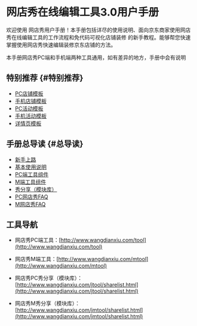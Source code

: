 # 网店秀在线编辑工具3.0用户手册

欢迎使用 网店秀用户手册！本手册包括详尽的使用说明、面向京东商家使用网店秀在线编辑工具的工作流程和免代码可视化店铺装修 的新手教程。能够帮您快速掌握使用网店秀快速编辑装修京东店铺的方法。

本手册网店秀PC端和手机端两种工具通用，如有差异的地方，手册中会有说明

## 特别推荐 {#特别推荐}

* [PC店铺模板](https://zx.jd.com/designerDetail.html?id=70&params.category=&params.color=&params.style=&params.tpType=1#J_SelectionWrap)
* [手机店铺模板](http://zx.jd.com/mdIndex.html?query=設計)
* [PC活动模板](https://zx.jd.com/designerDetail.html?id=70&params.category=&params.color=&params.style=&params.tpType=2#J_SelectionWrap)
* [手机活动模板](https://zx.jd.com/designerDetail.html?id=70&params.category=&params.color=&params.style=&params.tpType=5#J_SelectionWrap)
* [详情页模板](http://xiangqing.jd.com/market/pcSearch.html?name=酷设计)

## 手册总导读 {#总导读}

* [新手上路](/chapter1.md)
* [基本使用说明](/ji-ben-shi-yong-fang-fa.md)
* [PC端工具组件](/wang-dian-xiu-zu-jian-shuo-ming.md)
* [M端工具组件](/mduan-zu-jian-shuo-ming.md)
* [秀分享（模块库）](/xiu-fen-xiang-ff08-mo-kuai-ku-ff09.md)
* [PC网店秀FAQ](/wang-dian-xiu-faq.md)
* [M网店秀FAQ](/mwang-dian-xiu-faq.md)

## 工具导航

* 网店秀PC端工具：[http://www.wangdianxiu.com/tool](http://www.wangdianxiu.com/tool)

* 网店秀M端工具：[http://www.wangdianxiu.com/mtool](http://www.wangdianxiu.com/mtool)

* 网店秀PC秀分享（模块库）：[http://www.wangdianxiu.com/jtool/sharelist.html](http://www.wangdianxiu.com/jtool/sharelist.html)

* 网店秀M秀分享（模块库）：[http://www.wangdianxiu.com/jmtool/sharelist.html](http://www.wangdianxiu.com/jmtool/sharelist.html)



